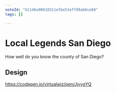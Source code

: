 ```yaml
---
noteId: "b1146a90618311efbe53ef7d9ab0ce68"
tags: []

---
```


# Local Legends San Diego

How well do you know the county of San Diego?

## Design

https://codepen.io/virtualwiz/pen/JjvygYQ
